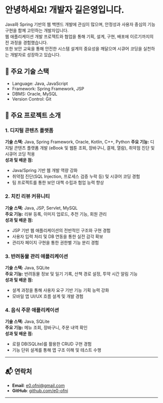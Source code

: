 # 안녕하세요! 개발자 길은영입니다.

Java와 Spring 기반의 웹 백엔드 개발에 관심이 많으며, 안정성과 사용자 중심의 기능 구현을 함께 고민하는 개발자입니다.  
웹 애플리케이션 개발 프로젝트와 협업을 통해 기획, 설계, 구현, 배포에 이르기까지의 전 과정을 경험했습니다.  
또한 보안 교육을 통해 안전한 시스템 설계의 중요성을 깨달으며 시큐어 코딩을 실천하는 개발자로 성장하고 있습니다.

## 🔧 주요 기술 스택
- Language: Java, JavaScript
- Framework: Spring Framework, JSP
- DBMS: Oracle, MySQL
- Version Control: Git

## 📂 주요 프로젝트 소개

### 1. 디지털 콘텐츠 플랫폼

**기술 스택:** Java, Spring Framework, Oracle, Kotlin, C++, Python
**주요 기능:** 디지털 콘텐츠 플랫폼 개발 (eBook 및 웹툰 조회, 장바구니, 결제, 열람), 취약점 진단 및 시큐어 코딩 적용  
**성과 및 배운 점:**
- Java/Spring 기반 웹 개발 역량 강화
- 취약점 진단(SQL Injection, 프로세스 검증 누락 등) 및 시큐어 코딩 경험
- 팀 프로젝트를 통한 보안 대책 수립과 협업 능력 향상

### 2. 치킨 리뷰 커뮤니티

**기술 스택:** Java, JSP, Servlet, MySQL  
**주요 기능:** 리뷰 등록, 이미지 업로드, 추천 기능, 회원 관리  
**성과 및 배운 점:**
- JSP 기반 웹 애플리케이션의 전반적인 구조와 구현 경험
- 사용자 입력 처리 및 DB 연동을 통한 실전 감각 확보
- 관리자 페이지 구현을 통한 권한별 기능 분리 경험

### 3. 반려동물 관리 애플리케이션

**기술 스택:** Java, SQLite  
**주요 기능:** 반려동물 정보 및 일기 기록, 산책 경로 설정, 투약 시간 알림 기능  
**성과 및 배운 점:**
- 설계 과정을 통해 사용자 요구 기반 기능 기획 능력 강화
- 모바일 앱 UI/UX 흐름 설계 및 개발 경험

### 4. 음식 주문 애플리케이션

**기술 스택:** Java, SQLite  
**주요 기능:** 메뉴 조회, 장바구니, 주문 내역 확인  
**성과 및 배운 점:**
- 로컬 DB(SQLite)를 활용한 CRUD 구현 경험
- 기능 단위 설계를 통해 앱 구조 이해 및 테스트 수행


---

## 📬 연락처

- **Email**: e0.ofni@gmail.com  
- **GitHub**: [github.com/e0-ofni](https://github.com/e0-ofni)

---
